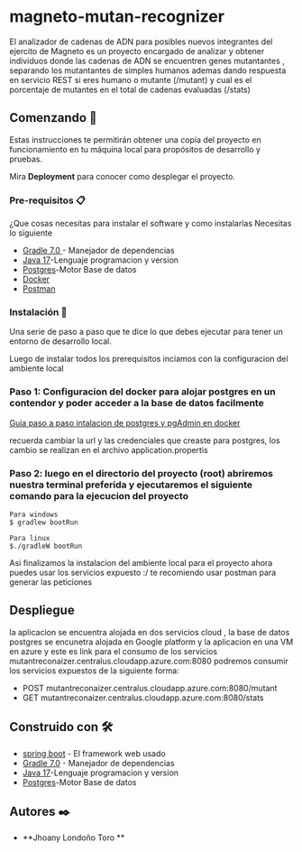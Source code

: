 # magneto-mutan-recognizer

El analizador de cadenas de ADN para posibles nuevos integrantes del ejercito de Magneto es un proyecto encargado de analizar y obtener individuos donde las cadenas de ADN se encuentren genes mutantantes , separando los mutantantes de simples humanos ademas dando respuesta en  servicio REST si eres humano o mutante (/mutant) y cual es el porcentaje de mutantes en el total de cadenas evaluadas (/stats) 


## Comenzando 🚀

Estas instrucciones te permitirán obtener una copia del proyecto en funcionamiento en tu máquina local para propósitos de desarrollo y pruebas.

Mira **Deployment** para conocer como desplegar el proyecto.

### Pre-requisitos 📋

¿Que cosas necesitas para instalar el software y como instalarlas 
Necesitas lo siguiente



* [Gradle 7.0 ](https://gradle.org/) - Manejador de dependencias
* [Java 17](https://www.oracle.com/java/technologies/javase/jdk17-archive-downloads.html)-Lenguaje programacion y version
* [Postgres](https://www.postgresql.org/)-Motor Base de datos
* [Docker](https://www.docker.com/products/docker-desktop/)
* [Postman](https://www.postman.com/downloads/)



### Instalación 🔧

Una serie de paso a paso que te dice lo que debes ejecutar para tener un entorno de desarrollo local.

Luego de instalar todos los prerequisitos inciamos con la configuracion del ambiente local 

### Paso 1: Configuracion del docker para alojar postgres en un contendor y poder acceder a la base de datos facilmente 

[Guia paso a paso intalacion de postgres y pgAdmin en docker](https://dev.to/shree_j/how-to-install-and-run-psql-using-docker-41j2)

recuerda cambiar la url y las credenciales que creaste para postgres, los cambio se realizan en el archivo application.propertis


### Paso 2: luego en el directorio del proyecto (root) abriremos nuestra terminal preferida y ejecutaremos el siguiente comando para la ejecucion del proyecto

```
Para windows
$ gradlew bootRun 

Para linux 
$./gradleW bootRun
```

Asi finalizamos la instalacion del ambiente local para el proyecto ahora puedes usar los servicios expuesto <url>:<puerto>/<servicio> te recomiendo usar postman para generar las peticiones 

## Despliegue 

la aplicacion se encuentra alojada en dos servicios cloud , la base de datos postgres se encunetra alojada en Google platform y la aplicacion en una VM en azure y este es link para el consumo de los servicios
mutantreconaizer.centralus.cloudapp.azure.com:8080 
  podremos consumir los servicios expuestos de la siguiente forma:
  * POST  mutantreconaizer.centralus.cloudapp.azure.com:8080/mutant  
  * GET   mutantreconaizer.centralus.cloudapp.azure.com:8080/stats  


## Construido con 🛠️

* [spring boot](https://spring.io/projects/spring-boot) - El framework web usado
* [Gradle 7.0](https://gradle.org/) - Manejador de dependencias
* [Java 17](https://www.oracle.com/java/technologies/javase/jdk17-archive-downloads.html)-Lenguaje programacion y version
* [Postgres](https://www.postgresql.org/)-Motor Base de datos

## Autores ✒️

* **Jhoany Londoño Toro **   

